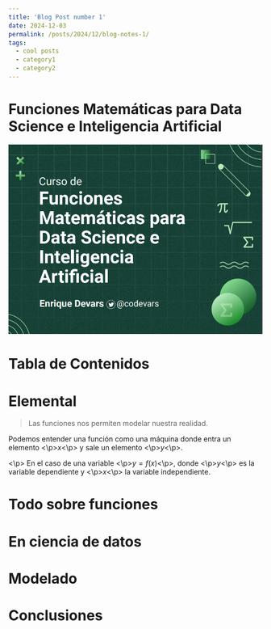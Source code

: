 ```yaml
---
title: 'Blog Post number 1'
date: 2024-12-03
permalink: /posts/2024/12/blog-notes-1/
tags:
  - cool posts
  - category1
  - category2
---
```


# Funciones Matemáticas para Data Science e Inteligencia Artificial

![Portada Platzi Functions ML](/images/funciones_matematicas/Portada_Platzi_Functions_ML.png)

# Tabla de Contenidos


# Elemental

> Las funciones nos permiten modelar nuestra realidad.

Podemos entender una función como una máquina donde entra un elemento <\p>$x$<\p> y
sale un elemento <\p>$y$<\p>. 

<\p>
En el caso de una variable <\p>$y = f(x)$<\p>, donde <\p>$y$<\p> es la variable dependiente y <\p>$x$<\p> la variable independiente.



# Todo sobre funciones

# En ciencia de datos

# Modelado

# Conclusiones